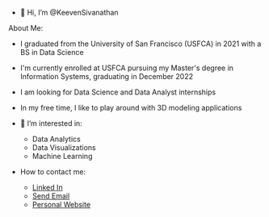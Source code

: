 - 👋 Hi, I’m @KeevenSivanathan

About Me: 
  - I graduated from the University of San Francisco (USFCA) in 2021 with a BS in Data Science
  - I'm currently enrolled at USFCA pursuing my Master's degree in Information Systems, graduating in December 2022
  - I am looking for Data Science and Data Analyst internships
  - In my free time, I like to play around with 3D modeling applications

- 👀 I’m interested in: 
  - Data Analytics
  - Data Visualizations 
  - Machine Learning


- How to contact me: 
  - <a href="https://www.linkedin.com/in/ksivanathan/">Linked In</a>
  - <a href = "mailto: keeveneven@gmail.com">Send Email</a>
  - <a href="https://keevensivanathan.webflow.io/">Personal Website</a>


<!---
KeevenSivanathan/KeevenSivanathan is a ✨ special ✨ repository because its `README.md` (this file) appears on your GitHub profile.
You can click the Preview link to take a look at your changes.
--->
